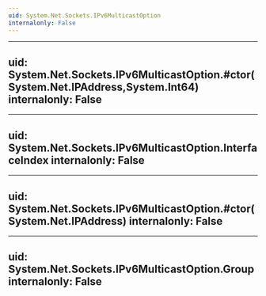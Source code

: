 ```yaml
---
uid: System.Net.Sockets.IPv6MulticastOption
internalonly: False
---
```


---
uid: System.Net.Sockets.IPv6MulticastOption.#ctor(System.Net.IPAddress,System.Int64)
internalonly: False
---

---
uid: System.Net.Sockets.IPv6MulticastOption.InterfaceIndex
internalonly: False
---

---
uid: System.Net.Sockets.IPv6MulticastOption.#ctor(System.Net.IPAddress)
internalonly: False
---

---
uid: System.Net.Sockets.IPv6MulticastOption.Group
internalonly: False
---
